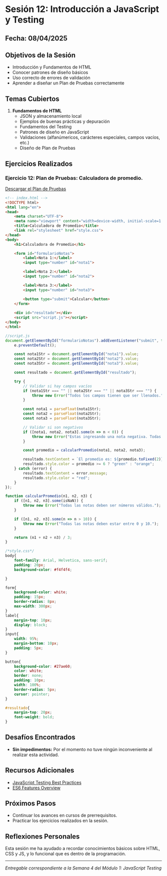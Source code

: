 # Sesión 12: Introducción a JavaScript y Testing

## Fecha: 08/04/2025

## Objetivos de la Sesión

- Introducción y Fundamentos de HTML
- Conocer patrones de diseño básicos
- Uso correcto de errores de validación
- Aprender a diseñar un Plan de Pruebas correctamente

## Temas Cubiertos

1. **Fundamentos de HTML**
   - JSON y almacenamiento local
   - Ejemplos de buenas prácticas y depuración 
   - Fundamentos del Testing
   - Patrones de diseño en JavaScript
   - Validaciones (alfanúmericos, carácteres especiales, campos vacíos, etc.)
   - Diseño de Plan de Pruebas 

## Ejercicios Realizados

### Ejercicio 12: Plan de Pruebas: Calculadora de promedio.

[Descargar el Plan de Pruebas](https://github.com/LizzyMr/Academia-Mega/blob/master/Modulo_1_Javascript_Testing/12_sesion/Plan%20de%20Pruebas.pdf)

```html
<!-- index.html -->
<!DOCTYPE html>
<html lang="en">
<head>
    <meta charset="UTF-8">
    <meta name="viewport" content="width=device-width, initial-scale=1.0">
    <title>Calculadora de Promedio</title>
    <link rel="stylesheet" href="style.css">
</head>
<body>
    <h1>Calculadora de Promedio</h1>

    <form id="formularioNotas">
        <label>Nota 1:</label>
        <input type="number" id="nota1">

        <label>Nota 2:</label>
        <input type="number" id="nota2">

        <label>Nota 3:</label>
        <input type="number" id="nota3">

        <button type="submit">Calcular</button>
    </form>
    
    <div id="resultado"></div>
    <script src="script.js"></script>
</body>
</html>
```
```js - script.js
//script.js
document.getElementById("formularioNotas").addEventListener("submit", function(e){
    e.preventDefault();

    const nota1Str = document.getElementById("nota1").value;
    const nota2Str = document.getElementById("nota2").value;
    const nota3Str = document.getElementById("nota3").value;

    const resultado = document.getElementById("resultado");

    try {
        // Validar si hay campos vacíos
        if (nota1Str === "" || nota2Str === "" || nota3Str === "") {
            throw new Error("Todos los campos tienen que ser llenados.");
        }

        const nota1 = parseFloat(nota1Str);
        const nota2 = parseFloat(nota2Str);
        const nota3 = parseFloat(nota3Str);

        // Validar si son negativos
        if ([nota1, nota2, nota3].some(n => n < 0)) {
            throw new Error("Estas ingresando una nota negativa. Todas las notas deben estar en 0 y 10.");
        }

        const promedio = calcularPromedio(nota1, nota2, nota3);

        resultado.textContent = `El promedio es: ${promedio.toFixed(2)}`;
        resultado.style.color = promedio >= 6 ? "green" : "orange";
    } catch (error) {
        resultado.textContent = error.message;
        resultado.style.color = "red";
    }
});

function calcularPromedio(n1, n2, n3) {
    if ([n1, n2, n3].some(isNaN)) {
        throw new Error("Todas las notas deben ser números válidos.");
    }

    if ([n1, n2, n3].some(n => n > 10)) {
        throw new Error("Todas las notas deben estar entre 0 y 10.");
    }

    return (n1 + n2 + n3) / 3;
}
```

```css
/*style.css*/
body{
    font-family: Arial, Helvetica, sans-serif;
    padding: 20px;
    background-color: #f4f4f4;

}

form{
    background-color: white;
    padding: 15px;
    border-radius: 8px;
    max-width: 300px;
}
label{
    margin-top: 10px;
    display: block;
}
input{
    width: 95%;
    margin-bottom: 10px;
    padding: 5px;
}

button{
    background-color: #27ae60;
    color: white;
    border: none;
    padding: 10px;
    width: 100%;
    border-radius: 5px;
    cursor: pointer;
}

#resultado{
    margin-top: 20px;
    font-weight: bold;
}
```
## Desafíos Encontrados

- **Sin impedimentos:** Por el momento no tuve ningún inconveniente al realizar esta actividad.  

## Recursos Adicionales

- [JavaScript Testing Best Practices](https://github.com/goldbergyoni/javascript-testing-best-practices)
- [ES6 Features Overview](https://github.com/lukehoban/es6features)

## Próximos Pasos

- Continuar los avances en cursos de prerrequisitos. 
- Practicar los ejercicios realizados en la sesión.

## Reflexiones Personales

Esta sesión me ha ayudado a recordar conocimientos básicos sobre HTML, CSS y JS, y lo funcional que es dentro de la programación.

---

*Entregable correspondiente a la Semana 4 del Módulo 1: JavaScript Testing*
